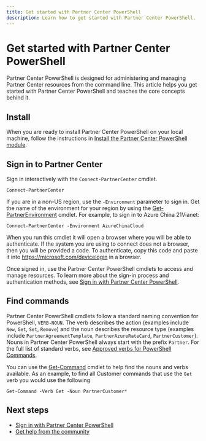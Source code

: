 ```yaml
---
title: Get started with Partner Center PowerShell
description: Learn how to get started with Partner Center PowerShell.
---
```


# Get started with Partner Center PowerShell

Partner Center PowerShell is designed for administering and managing Partner Center resources from the command line. This article helps you get started with Partner Center PowerShell and teaches the core concepts behind it.

## Install

When you are ready to install Partner Center PowerShell on your local machine, follow the instructions in [Install the Partner Center PowerShell module](install.md).

## Sign in to Partner Center

Sign in interactively with the `Connect-PartnerCenter` cmdlet.

```azurepowershell-interactive
Connect-PartnerCenter
```

If you are in a non-US region, use the `-Environment` parameter to sign in. Get the name of the environment for your region by using
the [Get-PartnerEnvironment](/powershell/module/partnercenter/Get-PartnerEnvironment) cmdlet. For example, to sign in to Azure China 21Vianet:

```azurepowershell-interactive
Connect-PartnerCenter -Environment AzureChinaCloud
```

When you run this cmdlet it will open a browser where you will be able to authenticate. If the system you are using to connect does not a browser, then you will be provided a code. To authenticate, copy this code and paste it into <https://microsoft.com/devicelogin> in a browser.

Once signed in, use the Partner Center PowerShell cmdlets to access and manage resources. To learn more about the sign-in process and authentication methods, see [Sign in with Partner Center PowerShell](authenticate.md).

## Find commands

Partner Center PowerShell cmdlets follow a standard naming convention for PowerShell, `VERB-NOUN`. The verb describes the action (examples include `New`, `Get`, `Set`, `Remove`) and the noun describes the resource type (examples include `PartnerAgreementTemplate`, `PartnerAzureRateCard`, `PartnerCustomer`). Nouns in Partner Center PowerShell always start with the prefix `Partner`. For the full list of standard verbs, see [Approved verbs for PowerShell Commands](/powershell/developer/cmdlet/approved-verbs-for-windows-powershell-commands).

You can use the [Get-Command](/powershell/module/microsoft.powershell.core/get-command) cmdlet to help find the nouns and verbs available. As an example, to find all Customer commands that use the `Get` verb you would use the following

```powershell-interactive
Get-Command -Verb Get -Noun PartnerCustomer*
```

## Next steps

* [Sign in with Partner Center PowerShell](authenticate.md)
* [Get help from the community](https://stackoverflow.com/questions/tagged/partner+center)
